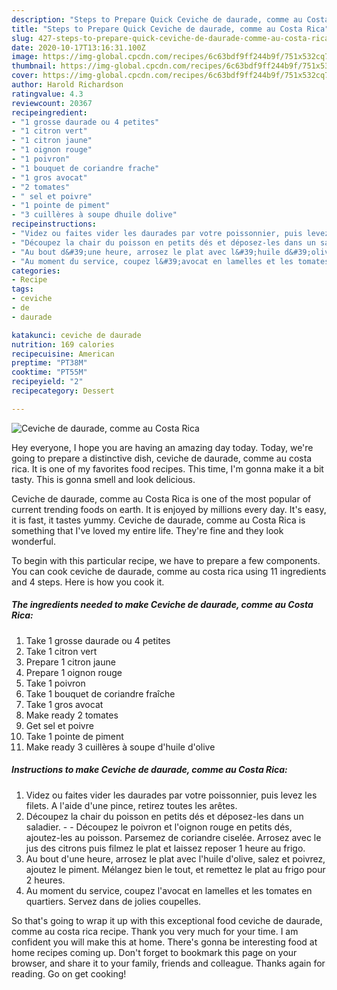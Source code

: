 ```yaml
---
description: "Steps to Prepare Quick Ceviche de daurade, comme au Costa Rica"
title: "Steps to Prepare Quick Ceviche de daurade, comme au Costa Rica"
slug: 427-steps-to-prepare-quick-ceviche-de-daurade-comme-au-costa-rica
date: 2020-10-17T13:16:31.100Z
image: https://img-global.cpcdn.com/recipes/6c63bdf9ff244b9f/751x532cq70/ceviche-de-daurade-comme-au-costa-rica-photo-principale-de-la-recette.jpg
thumbnail: https://img-global.cpcdn.com/recipes/6c63bdf9ff244b9f/751x532cq70/ceviche-de-daurade-comme-au-costa-rica-photo-principale-de-la-recette.jpg
cover: https://img-global.cpcdn.com/recipes/6c63bdf9ff244b9f/751x532cq70/ceviche-de-daurade-comme-au-costa-rica-photo-principale-de-la-recette.jpg
author: Harold Richardson
ratingvalue: 4.3
reviewcount: 20367
recipeingredient:
- "1 grosse daurade ou 4 petites"
- "1 citron vert"
- "1 citron jaune"
- "1 oignon rouge"
- "1 poivron"
- "1 bouquet de coriandre frache"
- "1 gros avocat"
- "2 tomates"
- " sel et poivre"
- "1 pointe de piment"
- "3 cuillères à soupe dhuile dolive"
recipeinstructions:
- "Videz ou faites vider les daurades par votre poissonnier, puis levez les filets. A l&#39;aide d&#39;une pince, retirez toutes les arêtes."
- "Découpez la chair du poisson en petits dés et déposez-les dans un saladier.  Découpez le poivron et l&#39;oignon rouge en petits dés, ajoutez-les au poisson. Parsemez de coriandre ciselée. Arrosez avec le jus des citrons puis filmez le plat et laissez reposer 1 heure au frigo."
- "Au bout d&#39;une heure, arrosez le plat avec l&#39;huile d&#39;olive, salez et poivrez, ajoutez le piment. Mélangez bien le tout, et remettez le plat au frigo pour 2 heures."
- "Au moment du service, coupez l&#39;avocat en lamelles et les tomates en quartiers. Servez dans de jolies coupelles."
categories:
- Recipe
tags:
- ceviche
- de
- daurade

katakunci: ceviche de daurade 
nutrition: 169 calories
recipecuisine: American
preptime: "PT38M"
cooktime: "PT55M"
recipeyield: "2"
recipecategory: Dessert

---
```



![Ceviche de daurade, comme au Costa Rica](https://img-global.cpcdn.com/recipes/6c63bdf9ff244b9f/751x532cq70/ceviche-de-daurade-comme-au-costa-rica-photo-principale-de-la-recette.jpg)

Hey everyone, I hope you are having an amazing day today. Today, we're going to prepare a distinctive dish, ceviche de daurade, comme au costa rica. It is one of my favorites food recipes. This time, I'm gonna make it a bit tasty. This is gonna smell and look delicious.

Ceviche de daurade, comme au Costa Rica is one of the most popular of current trending foods on earth. It is enjoyed by millions every day. It's easy, it is fast, it tastes yummy. Ceviche de daurade, comme au Costa Rica is something that I've loved my entire life. They're fine and they look wonderful.




To begin with this particular recipe, we have to prepare a few components. You can cook ceviche de daurade, comme au costa rica using 11 ingredients and 4 steps. Here is how you cook it.

<!--inarticleads1-->

##### The ingredients needed to make Ceviche de daurade, comme au Costa Rica:

1. Take 1 grosse daurade ou 4 petites
1. Take 1 citron vert
1. Prepare 1 citron jaune
1. Prepare 1 oignon rouge
1. Take 1 poivron
1. Take 1 bouquet de coriandre fraîche
1. Take 1 gros avocat
1. Make ready 2 tomates
1. Get  sel et poivre
1. Take 1 pointe de piment
1. Make ready 3 cuillères à soupe d&#39;huile d&#39;olive




<!--inarticleads2-->

##### Instructions to make Ceviche de daurade, comme au Costa Rica:

1. Videz ou faites vider les daurades par votre poissonnier, puis levez les filets. A l&#39;aide d&#39;une pince, retirez toutes les arêtes.
1. Découpez la chair du poisson en petits dés et déposez-les dans un saladier. -  - Découpez le poivron et l&#39;oignon rouge en petits dés, ajoutez-les au poisson. Parsemez de coriandre ciselée. Arrosez avec le jus des citrons puis filmez le plat et laissez reposer 1 heure au frigo.
1. Au bout d&#39;une heure, arrosez le plat avec l&#39;huile d&#39;olive, salez et poivrez, ajoutez le piment. Mélangez bien le tout, et remettez le plat au frigo pour 2 heures.
1. Au moment du service, coupez l&#39;avocat en lamelles et les tomates en quartiers. Servez dans de jolies coupelles.




So that's going to wrap it up with this exceptional food ceviche de daurade, comme au costa rica recipe. Thank you very much for your time. I am confident you will make this at home. There's gonna be interesting food at home recipes coming up. Don't forget to bookmark this page on your browser, and share it to your family, friends and colleague. Thanks again for reading. Go on get cooking!
